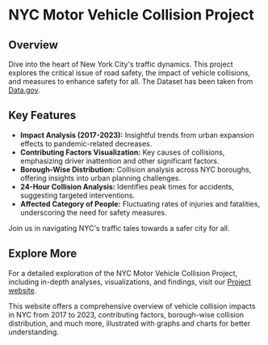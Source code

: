 # NYC Motor Vehicle Collision Project

## Overview
Dive into the heart of New York City's traffic dynamics. This project explores the critical issue of road safety, the impact of vehicle collisions, and measures to enhance safety for all. The Dataset has been taken from [Data.gov](https://catalog.data.gov/dataset/motor-vehicle-collisions-crashes).

## Key Features
- **Impact Analysis (2017-2023):** Insightful trends from urban expansion effects to pandemic-related decreases.
- **Contributing Factors Visualization:** Key causes of collisions, emphasizing driver inattention and other significant factors.
- **Borough-Wise Distribution:** Collision analysis across NYC boroughs, offering insights into urban planning challenges.
- **24-Hour Collision Analysis:** Identifies peak times for accidents, suggesting targeted interventions.
- **Affected Category of People:** Fluctuating rates of injuries and fatalities, underscoring the need for safety measures.

Join us in navigating NYC's traffic tales towards a safer city for all.
## Explore More

For a detailed exploration of the NYC Motor Vehicle Collision Project, including in-depth analyses, visualizations, and findings, visit our [Project website](https://sites.google.com/view/ie6600enr/project-1?authuser=0).

This website offers a comprehensive overview of vehicle collision impacts in NYC from 2017 to 2023, contributing factors, borough-wise collision distribution, and much more, illustrated with graphs and charts for better understanding.

